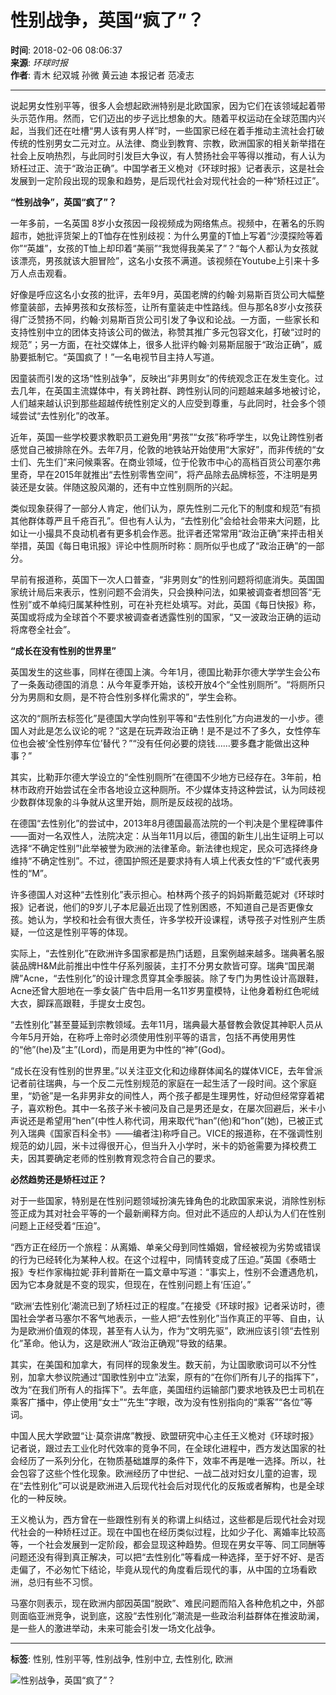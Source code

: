 # 性别战争，英国“疯了”？

**时间**: 2018-02-06 08:06:37  
**来源**: _环球时报_  
**作者**: 青木 纪双城 孙微 黄云迪 本报记者 范凌志  

---

说起男女性别平等，很多人会想起欧洲特别是北欧国家，因为它们在该领域起着带头示范作用。然而，它们迈出的步子远比想象的大。随着平权运动在全球范围内兴起，当我们还在吐槽“男人该有男人样”时，一些国家已经在着手推动主流社会打破传统的性别男女二元对立。从法律、商业到教育、宗教，欧洲国家的相关新举措在社会上反响热烈，与此同时引发巨大争议，有人赞扬社会平等得以推动，有人认为矫枉过正、流于“政治正确”。中国学者王义桅对《环球时报》记者表示，这是社会发展到一定阶段出现的现象和趋势，是后现代社会对现代社会的一种“矫枉过正”。

**“性别战争”，英国“疯了”？**

一年多前，一名英国 8岁小女孩因一段视频成为网络焦点。视频中，在著名的乐购超市，她批评货架上的T恤存在性别歧视：为什么男童的T恤上写着“沙漠探险等着你”“英雄”，女孩的T恤上却印着“美丽”“我觉得我美呆了”？“每个人都认为女孩就该漂亮，男孩就该大胆冒险”，这名小女孩不满道。该视频在Youtube上引来十多万人点击观看。

好像是呼应这名小女孩的批评，去年9月，英国老牌的约翰·刘易斯百货公司大幅整修童装部，去掉男孩和女孩标签，让所有童装走中性路线。但与那名8岁小女孩获得广泛赞扬不同，约翰·刘易斯百货公司引发了争议和论战。一方面，一些家长和支持性别中立的团体支持该公司的做法，称赞其推广多元包容文化，打破“过时的规范”；另一方面，在社交媒体上，很多人批评约翰·刘易斯屈服于“政治正确”，威胁要抵制它。“英国疯了！”一名电视节目主持人写道。

因童装而引发的这场“性别战争”，反映出“非男则女”的传统观念正在发生变化。过去几年，在英国主流媒体中，有关跨社群、跨性别认同的问题越来越多地被讨论，人们越来越认识到那些超越传统性别定义的人应受到尊重，与此同时，社会多个领域尝试“去性别化”的改革。

近年，英国一些学校要求教职员工避免用“男孩”“女孩”称呼学生，以免让跨性别者感觉自己被排除在外。去年7月，伦敦的地铁站开始使用“大家好”，而非传统的“女士们、先生们”来问候乘客。在商业领域，位于伦敦市中心的高档百货公司塞尔弗里奇，早在2015年就推出“去性别零售空间”，将产品除去品牌标签，不注明是男装还是女装。伴随这股风潮的，还有中立性别厕所的兴起。

类似现象获得了一部分人肯定，他们认为，原先性别二元化下的制度和规范“有损其他群体尊严且千疮百孔”。但也有人认为，“去性别化”会给社会带来大问题，比如让一小撮具不良动机者有更多机会作恶。批评者还常常用“政治正确”来抨击相关举措，英国《每日电讯报》评论中性厕所时称：厕所似乎也成了“政治正确”的一部分。

早前有报道称，英国下一次人口普查，“非男则女”的性别问题将彻底消失。英国国家统计局后来表示，性别问题不会消失，只会换种问法，如果被调查者想回答“无性别”或不单纯归属某种性别，可在补充栏处填写。对此，英国《每日快报》称，英国或将成为全球首个不要求被调查者透露性别的国家，“又一波政治正确的运动将席卷全社会”。

**“成长在没有性别的世界里”**

英国发生的这些事，同样在德国上演。今年1月，德国比勒菲尔德大学学生会公布了一条轰动德国的消息：从今年夏季开始，该校开放4个“全性别厕所”。“将厕所只分为男厕和女厕，是不符合性别多样化需求的”，学生会称。

这次的“厕所去标签化”是德国大学向性别平等和“去性别化”方向进发的一小步。德国人对此是怎么议论的呢？“这是在玩弄政治正确！是不是过不了多久，女性停车位也会被‘全性别停车位’替代？”“没有任何必要的烧钱……要多蠢才能做出这种事？”

其实，比勒菲尔德大学设立的“全性别厕所”在德国不少地方已经存在。3年前，柏林市政府开始尝试在全市各地设立这种厕所。不少媒体支持这种尝试，认为同歧视少数群体现象的斗争就从这里开始，厕所是反歧视的战场。

在德国“去性别化”的尝试中，2013年8月德国最高法院的一个判决是个里程碑事件——面对一名双性人，法院决定：从当年11月以后，德国的新生儿出生证明上可以选择“不确定性别”!此举被誉为欧洲的法律革命。新法律也规定，民众可选择终身维持“不确定性别”。不过，德国护照还是要求持有人填上代表女性的“F”或代表男性的“M”。

许多德国人对这种“去性别化”表示担心。柏林两个孩子的妈妈斯戴范妮对《环球时报》记者说，他们的9岁儿子本尼最近出现了性别困惑，不知道自己是否更像女孩。她认为，学校和社会有很大责任，许多学校开设课程，诱导孩子对性别产生质疑，一位这是性别平等的体现。

实际上，“去性别化”在欧洲许多国家都是热门话题，且案例越来越多。瑞典著名服装品牌H&M此前推出中性牛仔系列服装，主打不分男女款皆可穿。瑞典“国民潮牌”Acne，“去性别化”的设计理念贯穿其全季服装。除了专门为男性设计高跟鞋，Acne还曾大胆地在一季女装广告中启用一名11岁男童模特，让他身着粉红色呢绒大衣，脚踩高跟鞋，手提女士皮包。

“去性别化”甚至蔓延到宗教领域。去年11月，瑞典最大基督教会敦促其神职人员从今年5月开始，在称呼上帝时必须使用性别平等的语言，包括不再使用男性的“他”(he)及“主”(Lord)，而是用更为中性的“神”(God)。

“成长在没有性别的世界里。”以关注亚文化和边缘群体闻名的媒体VICE，去年曾派记者前往瑞典，与一个反二元性别规范的家庭在一起生活了一段时间。这个家庭里，“奶爸”是一名非男非女的间性人，两个孩子都是生理男性，好动但经常穿着裙子，喜欢粉色。其中一名孩子米卡被问及自己是男还是女，在屡次回避后，米卡小声说还是希望用“hen”(中性人称代词，用来取代“han”(他)和“hon”(她)，已被正式列入瑞典《国家百科全书》——编者注)称呼自己。VICE的报道称，在不强调性别规范的幼儿园，米卡过得很开心，但当升入小学时，米卡的奶爸需要为择校费工夫，因其要确定老师的性别教育观念符合自己的要求。

**必然趋势还是矫枉过正？**

对于一些国家，特别是在性别问题领域扮演先锋角色的北欧国家来说，消除性别标签正成为其对社会平等的一个最新阐释方向。但对此不适应的人却认为人们在性别问题上正经受着“压迫”。

“西方正在经历一个旅程：从离婚、单亲父母到同性婚姻，曾经被视为劣势或错误的行为已经转化为某种人权。在这个过程中，同情转变成了压迫。”英国《泰晤士报》专栏作家梅拉妮·菲利普斯在一篇文章中写道：“事实上，性别不会遭遇危机，因为它本身就是不变的现实，但现在，在性别问题上有‘压迫’。”

“欧洲‘去性别化’潮流已到了矫枉过正的程度。”在接受《环球时报》记者采访时，德国社会学者马塞尔不客气地表示，一些人把“去性别化”当作真正的平等、自由，认为是欧洲价值观的体现，甚至有人认为，作为“文明先驱”，欧洲应该引领“去性别化”革命。他认为，这是欧洲人“政治正确观”导致的结果。

其实，在美国和加拿大，有同样的现象发生。数天前，为让国歌歌词可以不分性别，加拿大参议院通过“国歌性别中立”法案，原有的“在你们所有儿子的指挥下”，改为“在我们所有人的指挥下”。去年底，美国纽约运输部门要求地铁及巴士司机在乘客广播中，停止使用“女士”“先生”字眼，改为没有性别指向的“乘客”“各位”等词。

中国人民大学欧盟“让·莫奈讲席”教授、欧盟研究中心主任王义桅对《环球时报》记者说，跟过去工业化时代效率的竞争不同，在全球化进程中，西方发达国家的社会经历了一系列分化，在物质基础雄厚的条件下，效率不再是唯一选择。所以，社会包容了这些个性化现象。欧洲经历了中世纪、一战二战对妇女儿童的迫害，现在“去性别化”可以说是欧洲进入后现代社会后对现代化的反叛或者解构，也是全球化的一种反映。

王义桅认为，西方曾在一些跟性别有关的称谓上纠结过，这些都是后现代社会对现代社会的一种矫枉过正。现在中国也在经历类似过程，比如少子化、离婚率比较高等，一个社会发展到一定阶段，都会显现这种趋势。但现在男女平等、同工同酬等问题还没有得到真正解决，可以把“去性别化”等看成一种选择，至于好不好、是否走偏了，不必匆忙下结论，毕竟从现代的角度看后现代的事，从中国的立场看欧洲，总归有些不习惯。

马塞尔则表示，现在欧洲内部因英国“脱欧”、难民问题而陷入各种危机之中，外部则面临亚洲竞争，说到底，这股“去性别化”潮流是一些政治利益群体在推波助澜，是一些人的激进举动，未来可能会引发一场文化战争。 

---

**标签**: 性别, 性别平等, 性别战争, 性别中立, 去性别化, 欧洲

![性别战争，英国“疯了”？](//www.news.cn/res/xhwimg/xl2017/images/net_logo.png)